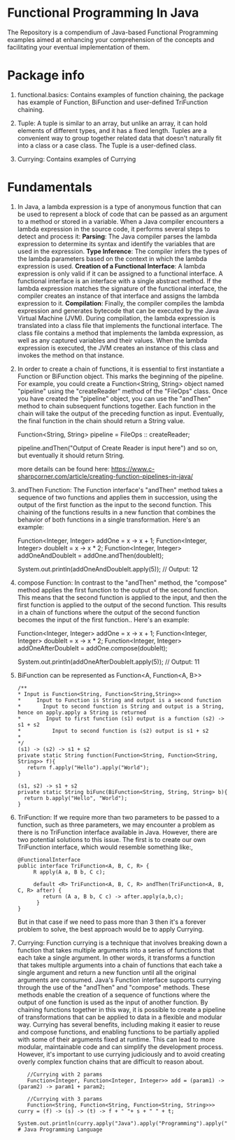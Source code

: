 # Functional Programming In Java

The Repository is a compendium of Java-based Functional Programming examples aimed at enhancing your comprehension of the concepts and facilitating your eventual implementation of them.

# Package info

1. functional.basics: Contains examples of function chaining, the package has example of Function, BiFunction and user-defined
   TriFunction chaining.

2. Tuple: A tuple is similar to an array, but unlike an array, it can hold elements of different types, and it has a fixed length. Tuples are a convenient way to group together related data that doesn't naturally fit into a class or a case class.
   The Tuple is a user-defined class.

3. Currying: Contains examples of Currying

# Fundamentals

1. In Java, a lambda expression is a type of anonymous function that can be used to represent a block of code that can be passed as an argument to a method or stored in a variable. When a Java compiler encounters a lambda expression in the source code, it performs several steps to detect and process it:
   **Parsing**: The Java compiler parses the lambda expression to determine its syntax and identify the variables that are used in the expression.
   **Type Inference**: The compiler infers the types of the lambda parameters based on the context in which the lambda expression is used.
   **Creation of a Functional Interface**: A lambda expression is only valid if it can be assigned to a functional interface. A functional interface is an interface with a single abstract method. If the lambda expression matches the signature of the functional interface, the compiler creates an instance of that interface and assigns the lambda expression to it.
   **Compilation**: Finally, the compiler compiles the lambda expression and generates bytecode that can be executed by the Java Virtual Machine (JVM).
   During compilation, the lambda expression is translated into a class file that implements the functional interface. The class file contains a method that implements the lambda expression, as well as any captured variables and their values. When the lambda expression is executed, the JVM creates an instance of this class and invokes the method on that instance.


2. In order to create a chain of functions, it is essential to first instantiate a Function or BiFunction object.
   This marks the beginning of the pipeline. For example, you could create a Function<String, String> object named "pipeline" using the
   "createReader" method of the "FileOps" class. Once you have created the "pipeline" object, you can use the "andThen" method to chain subsequent functions together.
   Each function in the chain will take the output of the preceding function as input. Eventually, the final function in the chain should return a String value.

   Function<String, String> pipeline = FileOps :: createReader;

   pipeline.andThen("Output of Create Reader is input here") and so on, but eventually it should return String.

   more details can be found here: https://www.c-sharpcorner.com/article/creating-function-pipelines-in-java/


3. andThen Function: The Function interface's "andThen" method takes a sequence of two functions and applies them in succession, using the output of the first function as the input to the second function. This chaining of the functions results in a new function that combines the behavior of both functions in a single transformation. Here's an example:

   Function<Integer, Integer> addOne = x -> x + 1;
   Function<Integer, Integer> doubleIt = x -> x * 2;
   Function<Integer, Integer> addOneAndDoubleIt = addOne.andThen(doubleIt);

   System.out.println(addOneAndDoubleIt.apply(5)); // Output: 12

4. compose Function: In contrast to the "andThen" method, the "compose" method applies the first function to the output of the second function. This means that the second function is applied to the input, and then the first function is applied to the output of the second function. This results in a chain of functions where the output of the second function becomes the input of the first function.. Here's an example:

   Function<Integer, Integer> addOne = x -> x + 1;
   Function<Integer, Integer> doubleIt = x -> x * 2;
   Function<Integer, Integer> addOneAfterDoubleIt = addOne.compose(doubleIt);

   System.out.println(addOneAfterDoubleIt.apply(5)); // Output: 11


5. BiFunction can be represented as Function<A, Function<A, B>> 

      ```
      /**
      * Input is Function<String, Function<String,String>>
      *     Input to Function is String and output is a second function
      *       Input to second function is String and output is a String, hence on apply.apply a String is returned
      *        Input to first function (s1) output is a function (s2) -> s1 + s2
      *          Input to second function is (s2) output is s1 + s2
      *
      */
      (s1) -> (s2) -> s1 + s2
      private static String function(Function<String, Function<String, String>> f){
         return f.apply("Hello").apply("World");
      }
      
      (s1, s2) -> s1 + s2 
      private static String biFunc(BiFunction<String, String, String> b){
        return b.apply("Hello", "World");
     }
      ```

6. TriFunction: If we require more than two parameters to be passed to a function, such as three parameters, we may encounter a problem as there is no TriFunction interface available in Java. However, there are two potential solutions to this issue. 
   The first is to create our own TriFunction interface, which would resemble something like:, 

      ```
      @FunctionalInterface
      public interface TriFunction<A, B, C, R> {
           R apply(A a, B b, C c);

           default <R> TriFunction<A, B, C, R> andThen(TriFunction<A, B, C, R> after) {
              return (A a, B b, C c) -> after.apply(a,b,c);
            }
      }
   ```
   But in that case if we need to pass more than 3 then it's a forever problem to solve, the best approach would be to apply Currying.  

7. Currying: Function currying is a technique that involves breaking down a function that takes multiple arguments into a series of functions that each take a single argument. 
   In other words, it transforms a function that takes multiple arguments into a chain of functions that each take a single argument and return a new function until all the original arguments are consumed.
   Java's Function interface supports currying through the use of the "andThen" and "compose" methods. These methods enable the creation of a sequence of functions where the output of one function is used as the input of another function. By chaining functions together in this way, it is possible to create a pipeline of transformations that can be applied to data in a flexible and modular way.
   Currying has several benefits, including making it easier to reuse and compose functions, and enabling functions to be partially applied with some of their arguments fixed at runtime. This can lead to more modular, maintainable code and can simplify the development process. However, it's important to use currying judiciously and to avoid creating overly complex function chains that are difficult to reason about.

   ```
      //Currying with 2 params
      Function<Integer, Function<Integer, Integer>> add = (param1) -> (param2) -> param1 + param2; 
   
      //Currying with 3 params
      Function<String, Function<String, Function<String, String>>> curry = (f) -> (s) -> (t) -> f + " "+ s + " " + t;
      System.out.println(curry.apply("Java").apply("Programming").apply("Language")); # Java Programming Language
   
   ```

   
   
   
   
   